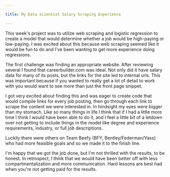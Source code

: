 ```yaml
---

title: My Data Scientist Salary Scraping Experience

---
```


This week's project was to utilize web scraping and logistic regression to create a model that would determine whether a job would be high-paying or low-paying. I was excited about this because web scraping seemed like it would be fun to do and I've been wanting to get more experience doing regressions.

The first challenge was finding an appropriate website. After reviewing several I found that careerbuilder.com was ideal. Not only did it have salary data for many of its posts, but the links for the site led to internal urls. This was important because if you wanted to really get a lot of detail to work with you would want to see more than just the front page snippet.

I got very excited about finding this and was eager to create code that would compile links for every job posting, then go through each link to scrape the content we were interested in. In hindsight my eyes were bigger than my stomach. Like so many things in life I think that if I had a little more time I think I would have been able to do it, and I feel a little bit of a letdown over not getting to include things in the model like degree and experience requirements, industry, or full job descriptions.

Luckily there were others on Team Beefy (BFY, Bentley/Federman/Yass) who had more feasible goals and so we made it to the finish line.

I'm happy that we got the job done, but I'm not thrilled with the results, to be honest. In retrospect, I think that we would have been better off with less compartmentalization and more communication. Hard lessons are best had when you're not getting paid for the results.
